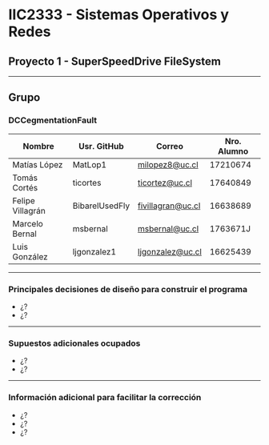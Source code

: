 
# IIC2333 - Sistemas Operativos y Redes
## Proyecto 1 - SuperSpeedDrive FileSystem

---

## Grupo
### DCCegmentationFault

|      Nombre      |  Usr. GitHub   |      Correo       | Nro. Alumno |
|------------------|----------------|-------------------|-------------|
| Matías López     | MatLop1        | milopez8@uc.cl    | 17210674    |
| Tomás Cortés     | ticortes       | ticortez@uc.cl    | 17640849    |
| Felipe Villagrán | BibarelUsedFly | fivillagran@uc.cl | 16638689    |
| Marcelo Bernal   | msbernal       | msbernal@uc.cl    | 1763671J    |
| Luis González    | ljgonzalez1    | ljgonzalez@uc.cl  | 16625439    |

---

### Principales decisiones de diseño para construir el programa

- ¿?
- ¿?

---

### Supuestos adicionales ocupados

- ¿?
- ¿?

---

### Información adicional para facilitar la corrección

- ¿?
- ¿?
- ¿?
